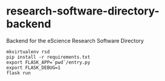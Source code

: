 # research-software-directory-backend
Backend for the eScience Research Software Directory

```
mkvirtualenv rsd
pip install -r requirements.txt
export FLASK_APP=`pwd`/entry.py
export FLASK_DEBUG=1
flask run
